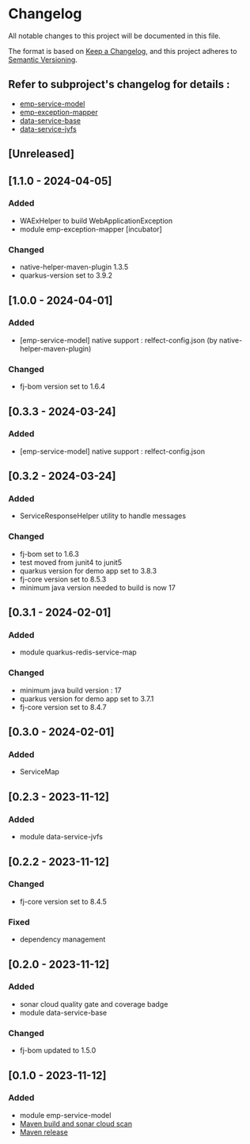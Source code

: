 # Changelog

All notable changes to this project will be documented in this file.

The format is based on [Keep a Changelog](https://keepachangelog.com/en/1.1.0/),
and this project adheres to [Semantic Versioning](https://semver.org/spec/v2.0.0.html).

## Refer to subproject's changelog for details : 

- [emp-service-model](https://github.com/fugerit-org/fj-service-helper-bom/blob/main/emp-service-model/CHANGELOG.md)
- [emp-exception-mapper](https://github.com/fugerit-org/fj-service-helper-bom/blob/main/emp-exception-mapper/CHANGELOG.md)
- [data-service-base](https://github.com/fugerit-org/fj-service-helper-bom/blob/main/data-service-base/CHANGELOG.md)
- [data-service-jvfs](https://github.com/fugerit-org/fj-service-helper-bom/blob/main/data-service-jvfs/CHANGELOG.md)

## [Unreleased]

## [1.1.0 - 2024-04-05]

### Added

- WAExHelper to build WebApplicationException
- module emp-exception-mapper [incubator]

### Changed

- native-helper-maven-plugin 1.3.5
- quarkus-version set to 3.9.2

## [1.0.0 - 2024-04-01]

### Added

- [emp-service-model] native support : relfect-config.json (by native-helper-maven-plugin)

### Changed

- fj-bom version set to 1.6.4

## [0.3.3 - 2024-03-24]

### Added

- [emp-service-model] native support : relfect-config.json

## [0.3.2 - 2024-03-24]

### Added

- ServiceResponseHelper utility to handle messages

### Changed

- fj-bom set to 1.6.3
- test moved from junit4 to junit5
- quarkus version for demo app set to 3.8.3
- fj-core version set to 8.5.3
- minimum java version needed to build is now 17

## [0.3.1 - 2024-02-01]

### Added

- module quarkus-redis-service-map

### Changed

- minimum java build version : 17
- quarkus version for demo app set to 3.7.1
- fj-core version set to 8.4.7

## [0.3.0 - 2024-02-01]

### Added

- ServiceMap

## [0.2.3 - 2023-11-12]

### Added

- module data-service-jvfs

## [0.2.2 - 2023-11-12]

### Changed

- fj-core version set to 8.4.5

### Fixed

- dependency management

## [0.2.0 - 2023-11-12]

### Added 

- sonar cloud quality gate and coverage badge
- module data-service-base

### Changed

- fj-bom updated to 1.5.0 

## [0.1.0 - 2023-11-12]

### Added 

- module emp-service-model
- [Maven build and sonar cloud scan](.github/workflows/build_maven_package.yml)
- [Maven release](.github/workflows/deploy_maven_package.yml)